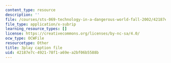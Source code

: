```yaml
---
content_type: resource
description: ''
file: /courses/sts-069-technology-in-a-dangerous-world-fall-2002/42187e7c492178f1a69ea2bf06b5588b_X2GJVlLC8bc.srt
file_type: application/x-subrip
learning_resource_types: []
license: https://creativecommons.org/licenses/by-nc-sa/4.0/
ocw_type: OCWFile
resourcetype: Other
title: 3play caption file
uid: 42187e7c-4921-78f1-a69e-a2bf06b5588b
---
```

